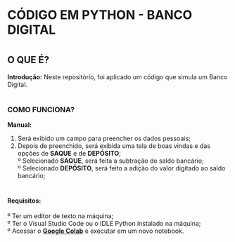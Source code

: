 # CÓDIGO EM PYTHON - BANCO DIGITAL

# <h2>O QUE É?
<strong>Introdução:</strong> Neste repositório, foi aplicado um código que simula um Banco Digital.<br>
</h2>

# <h3>COMO FUNCIONA?
<strong>Manual:</strong>
1) Será exibido um campo para preencher os dados pessoais; <br>
2) Depois de preenchido, será exibida uma tela de boas vindas e das opções de <b>SAQUE</b> e de <b>DEPÓSITO</b>; <br>
   º Selecionado <b>SAQUE</b>, será feita a subtração do saldo bancário; <br>
   º Selecionado <b>DEPÓSITO</b>, será feito a adição do valor digitado ao saldo bancário; <br>
</h3>

# <h4>Requisitos:
º Ter um editor de texto na máquina; <br>
º Ter o Visual Studio Code ou o IDLE Python instalado na máquina; <br>
º Acessar o <strong><a href="https://colab.research.google.com/">Google Colab</a></strong> e executar em um novo notebook. </h4>
